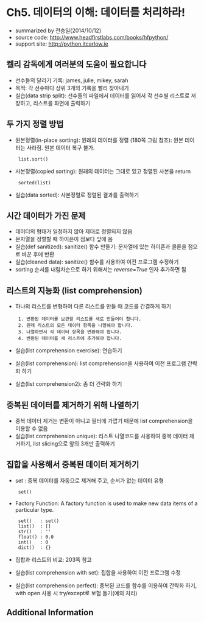 # Ch5. 데이터의 이해: 데이터를 처리하라!
 - summarized by 전승일(2014/10/12)
 - source code: http://www.headfirstlabs.com/books/hfpython/
 - support site: http://python.itcarlow.ie

## 켈리 감독에게 여러분의 도움이 필요합니다
 - 선수들의 달리기 기록: james, julie, mikey, sarah
 - 목적: 각 선수마다 상위 3개의 기록을 빨리 찾아내기
 - 실습(data strip split): 선수들의 파일에서 데이터를 읽어서 각 선수별 리스트로 저장하고, 리스트를 화면에 출력하기 
 
## 두 가지 정렬 방법
 - 원본정렬(in-place sorting): 원래의 데이터를 정렬 (180쪽 그림 참조): 원본 데이터는 사라짐. 원본 데이터 복구 불가.
 
        list.sort()
        
 - 사본정렬(copied sorting): 원래의 데이터는 그대로 있고 정렬된 사본을 return
 
        sorted(list)
        
 - 실습(data sorted): 사본정렬로 정렬된 결과를 출력하기
 
## 시간 데이터가 가진 문제
 - 데이터의 형태가 일정하지 않아 제대로 정렬되지 않음
 - 문자열을 정렬할 때 하이픈이 점보다 앞에 옴
 - 실습(def sanitized): sanitize() 함수 만들기: 문자열에 있는 하이픈과 콜론을 점으로 바꾼 후에 반환
 - 실습(cleaned data): sanitize() 함수를 사용하여 이전 프로그램 수정하기
 - sorting 순서를 내림차순으로 하기 위해서는 _reverse=True_ 인자 추가하면 됨
 
## 리스트의 지능화 (list comprehension)
 - 하나의 리스트를 변형하여 다른 리스트를 만들 때 코드를 간결하게 하기
 
        1. 변환된 데이터를 보관할 리스트를 새로 만들어야 합니다.
        2. 원래 리스트의 모든 데이터 항목을 나열해야 합니다.
        3. 나열하면서 각 데이터 항목을 변환해야 합니다.
        4. 변환된 데이터를 새 리스트에 추가해야 합니다.
         
 - 실습(list comprehension exercise): 연습하기
 - 실습(list comprehension): list comprehension을 사용하여 이전 프로그램 간략화 하기
 - 실습(list comprehension2): 좀 더 간략화 하기
 
## 중복된 데이터를 제거하기 위해 나열하기
 - 중복 데이터 제거는 변환이 아니고 필터에 가깝기 때문에 list comprehension을 이용할 수 없음
 - 실습(list comprehension unique): 리스트 나열코드를 사용하여 중복 데이터 제거하기, list slicing으로 앞의 3개만 출력하기
 
## 집합을 사용해서 중복된 데이터 제거하기
 - set : 중복 데이터를 자동으로 제거해 주고, 순서가 없는 데이터 유형
 
        set()

 - Factory Function: A factory function is used to make new data items of a particular type.
 
        set()   : set()
        list()  : [] 
        str()   : ''
        float() : 0.0
        int()   : 0
        dict()  : {}
        
 - 집합과 리스트의 비교: 203쪽 참고
 - 실습(list comprehension with set): 집합을 사용하여 이전 프로그램 수정
 - 실습(list comprehension perfect): 중복된 코드를 함수를 이용하여 간략화 하기, with open 사용 시 try/except로 보험 들기(예외 처리)

## Additional Information
